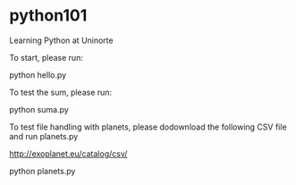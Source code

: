 # python101
Learning Python at Uninorte

To start, please run:

   python hello.py

To test the sum, please run:

   python suma.py

To test file handling with planets, please dodownload the following CSV file and run planets.py

   http://exoplanet.eu/catalog/csv/

   python planets.py
